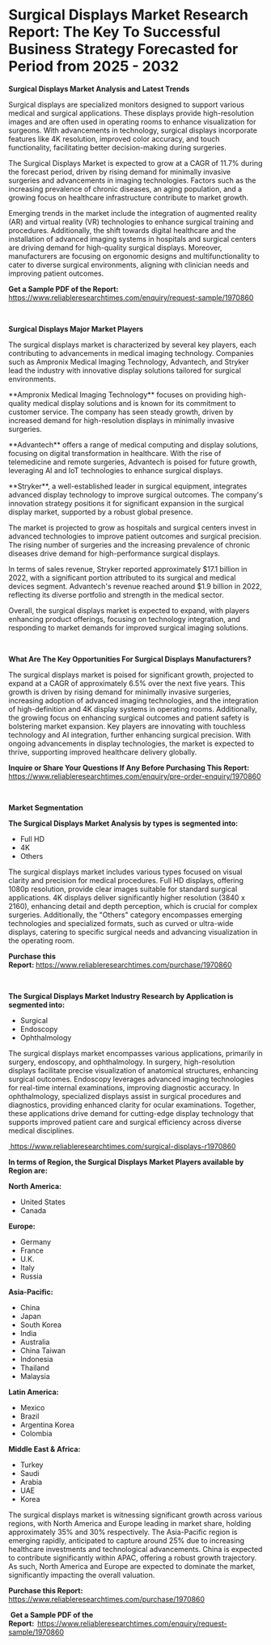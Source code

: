<p><h1>Surgical Displays Market Research Report: The Key To Successful Business Strategy Forecasted for Period from 2025 - 2032</h1></p><p><strong>Surgical Displays Market Analysis and Latest Trends</strong></p>
<p><p>Surgical displays are specialized monitors designed to support various medical and surgical applications. These displays provide high-resolution images and are often used in operating rooms to enhance visualization for surgeons. With advancements in technology, surgical displays incorporate features like 4K resolution, improved color accuracy, and touch functionality, facilitating better decision-making during surgeries.</p><p>The Surgical Displays Market is expected to grow at a CAGR of 11.7% during the forecast period, driven by rising demand for minimally invasive surgeries and advancements in imaging technologies. Factors such as the increasing prevalence of chronic diseases, an aging population, and a growing focus on healthcare infrastructure contribute to market growth. </p><p>Emerging trends in the market include the integration of augmented reality (AR) and virtual reality (VR) technologies to enhance surgical training and procedures. Additionally, the shift towards digital healthcare and the installation of advanced imaging systems in hospitals and surgical centers are driving demand for high-quality surgical displays. Moreover, manufacturers are focusing on ergonomic designs and multifunctionality to cater to diverse surgical environments, aligning with clinician needs and improving patient outcomes.</p></p>
<p><strong>Get a Sample PDF of the Report:&nbsp;</strong> <a href="https://www.reliableresearchtimes.com/enquiry/request-sample/1970860?utm_campaign=3297&utm_medium=2&utm_source=Github&utm_content=ia&utm_term=13042025&utm_id=surgical-displays">https://www.reliableresearchtimes.com/enquiry/request-sample/1970860</a></p>
<p>&nbsp;</p>
<p><strong>Surgical Displays Major Market Players</strong></p>
<p><p>The surgical displays market is characterized by several key players, each contributing to advancements in medical imaging technology. Companies such as Ampronix Medical Imaging Technology, Advantech, and Stryker lead the industry with innovative display solutions tailored for surgical environments.</p><p>**Ampronix Medical Imaging Technology** focuses on providing high-quality medical display solutions and is known for its commitment to customer service. The company has seen steady growth, driven by increased demand for high-resolution displays in minimally invasive surgeries.</p><p>**Advantech** offers a range of medical computing and display solutions, focusing on digital transformation in healthcare. With the rise of telemedicine and remote surgeries, Advantech is poised for future growth, leveraging AI and IoT technologies to enhance surgical displays.</p><p>**Stryker**, a well-established leader in surgical equipment, integrates advanced display technology to improve surgical outcomes. The company's innovation strategy positions it for significant expansion in the surgical display market, supported by a robust global presence.</p><p>The market is projected to grow as hospitals and surgical centers invest in advanced technologies to improve patient outcomes and surgical precision. The rising number of surgeries and the increasing prevalence of chronic diseases drive demand for high-performance surgical displays.</p><p>In terms of sales revenue, Stryker reported approximately $17.1 billion in 2022, with a significant portion attributed to its surgical and medical devices segment. Advantech's revenue reached around $1.9 billion in 2022, reflecting its diverse portfolio and strength in the medical sector.</p><p>Overall, the surgical displays market is expected to expand, with players enhancing product offerings, focusing on technology integration, and responding to market demands for improved surgical imaging solutions.</p></p>
<p>&nbsp;</p>
<p><strong>What Are The Key Opportunities For Surgical Displays Manufacturers?</strong></p>
<p><p>The surgical displays market is poised for significant growth, projected to expand at a CAGR of approximately 6.5% over the next five years. This growth is driven by rising demand for minimally invasive surgeries, increasing adoption of advanced imaging technologies, and the integration of high-definition and 4K display systems in operating rooms. Additionally, the growing focus on enhancing surgical outcomes and patient safety is bolstering market expansion. Key players are innovating with touchless technology and AI integration, further enhancing surgical precision. With ongoing advancements in display technologies, the market is expected to thrive, supporting improved healthcare delivery globally.</p></p>
<p><strong>Inquire or Share Your Questions If Any Before Purchasing This Report:</strong> <a href="https://www.reliableresearchtimes.com/enquiry/pre-order-enquiry/1970860?utm_campaign=3297&utm_medium=2&utm_source=Github&utm_content=ia&utm_term=13042025&utm_id=surgical-displays">https://www.reliableresearchtimes.com/enquiry/pre-order-enquiry/1970860</a></p>
<p>&nbsp;</p>
<p><strong>Market Segmentation</strong></p>
<p><strong>The Surgical Displays Market Analysis by types is segmented into:</strong></p>
<p><ul><li>Full HD</li><li>4K</li><li>Others</li></ul></p>
<p><p>The surgical displays market includes various types focused on visual clarity and precision for medical procedures. Full HD displays, offering 1080p resolution, provide clear images suitable for standard surgical applications. 4K displays deliver significantly higher resolution (3840 x 2160), enhancing detail and depth perception, which is crucial for complex surgeries. Additionally, the "Others" category encompasses emerging technologies and specialized formats, such as curved or ultra-wide displays, catering to specific surgical needs and advancing visualization in the operating room.</p></p>
<p><strong>Purchase this Report:&nbsp;</strong><a href="https://www.reliableresearchtimes.com/purchase/1970860?utm_campaign=3297&utm_medium=2&utm_source=Github&utm_content=ia&utm_term=13042025&utm_id=surgical-displays">https://www.reliableresearchtimes.com/purchase/1970860</a></p>
<p>&nbsp;</p>
<p><strong>The Surgical Displays Market Industry Research by Application is segmented into:</strong></p>
<p><ul><li>Surgical</li><li>Endoscopy</li><li>Ophthalmology</li></ul></p>
<p><p>The surgical displays market encompasses various applications, primarily in surgery, endoscopy, and ophthalmology. In surgery, high-resolution displays facilitate precise visualization of anatomical structures, enhancing surgical outcomes. Endoscopy leverages advanced imaging technologies for real-time internal examinations, improving diagnostic accuracy. In ophthalmology, specialized displays assist in surgical procedures and diagnostics, providing enhanced clarity for ocular examinations. Together, these applications drive demand for cutting-edge display technology that supports improved patient care and surgical efficiency across diverse medical disciplines.</p></p>
<p><a href="https://www.reliableresearchtimes.com/surgical-displays-r1970860?utm_campaign=3297&utm_medium=2&utm_source=Github&utm_content=ia&utm_term=13042025&utm_id=surgical-displays">&nbsp;https://www.reliableresearchtimes.com/surgical-displays-r1970860</a></p>
<p><strong>In terms of Region, the Surgical Displays Market Players available by Region are:</strong></p>
<p>
    <p> <strong> North America: </strong>
        <ul>
            <li>United States</li>
            <li>Canada</li>
        </ul>
        </p> 
    <p> <strong> Europe: </strong>
        <ul>
            <li>Germany</li>
            <li>France</li>
            <li>U.K.</li>
            <li>Italy</li>
            <li>Russia</li>
        </ul>
        </p> 
    <p> <strong> Asia-Pacific: </strong>
        <ul>
            <li>China</li>
            <li>Japan</li>
            <li>South Korea</li>
            <li>India</li>
            <li>Australia</li>
            <li>China Taiwan</li>
            <li>Indonesia</li>
            <li>Thailand</li>
            <li>Malaysia</li>
        </ul>
        </p> 
    <p> <strong> Latin America: </strong>
        <ul>
            <li>Mexico</li>
            <li>Brazil</li>
            <li>Argentina Korea</li>
            <li>Colombia</li>
        </ul>
        </p> 
    <p> <strong> Middle East & Africa: </strong>
        <ul>
            <li>Turkey</li>
            <li>Saudi</li>
            <li>Arabia</li>
            <li>UAE</li>
            <li>Korea</li>
        </ul>
    </p>
    </p>
<p><p>The surgical displays market is witnessing significant growth across various regions, with North America and Europe leading in market share, holding approximately 35% and 30% respectively. The Asia-Pacific region is emerging rapidly, anticipated to capture around 25% due to increasing healthcare investments and technological advancements. China is expected to contribute significantly within APAC, offering a robust growth trajectory. As such, North America and Europe are expected to dominate the market, significantly impacting the overall valuation.</p></p>
<p><strong>Purchase this Report: </strong><a href="https://www.reliableresearchtimes.com/purchase/1970860?utm_campaign=3297&utm_medium=2&utm_source=Github&utm_content=ia&utm_term=13042025&utm_id=surgical-displays">https://www.reliableresearchtimes.com/purchase/1970860</a></p>
<p>&nbsp;<strong>Get a Sample PDF of the Report:&nbsp;&nbsp;</strong><a href="https://www.reliableresearchtimes.com/enquiry/request-sample/1970860?utm_campaign=3297&utm_medium=2&utm_source=Github&utm_content=ia&utm_term=13042025&utm_id=surgical-displays">https://www.reliableresearchtimes.com/enquiry/request-sample/1970860</a></p>
<p><strong></strong></p>
<p><p></p><p></p><p></p></p>